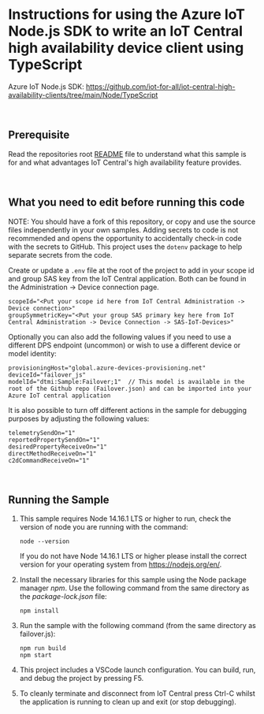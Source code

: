 # Instructions for using the Azure IoT Node.js SDK to write an IoT Central high availability device client using TypeScript

Azure IoT Node.js SDK: https://github.com/iot-for-all/iot-central-high-availability-clients/tree/main/Node/TypeScript 

&nbsp;
## Prerequisite

Read the repositories root [README](https://github.com/iot-for-all/iot-central-high-availability-clients/blob/main/README.md) file to understand what this sample is for and what advantages IoT Central's high availability feature provides. 

&nbsp;
## What you need to edit before running this code

NOTE: You should have a fork of this repository, or copy and use the source files independently in your own samples. Adding secrets to code is not recommended and opens the opportunity to accidentally check-in code with the secrets to GitHub. This project uses the `dotenv` package to help separate secrets from the code.

Create or update a `.env` file at the root of the project to add in your scope id and group SAS key from the IoT Central application.  Both can be found in the Administration -> Device connection page.

```
scopeId="<Put your scope id here from IoT Central Administration -> Device connection>"
groupSymmetricKey="<Put your group SAS primary key here from IoT Central Administration -> Device Connection -> SAS-IoT-Devices>"
```

Optionally you can also add the following values if you need to use a different DPS endpoint (uncommon) or wish to use a different device or model identity:

```
provisioningHost="global.azure-devices-provisioning.net"
deviceId="failover_js"
modelId="dtmi:Sample:Failover;1"  // This model is available in the root of the Github repo (Failover.json) and can be imported into your Azure IoT central application
```
It is also possible to turn off different actions in the sample for debugging purposes by adjusting the following values:

```
telemetrySendOn="1"
reportedPropertySendOn="1"
desiredPropertyReceiveOn="1"
directMethodReceiveOn="1"
c2dCommandReceiveOn="1"
```

&nbsp;
## Running the Sample

1. This sample requires Node 14.16.1 LTS or higher to run, check the version of node you are running with the command:
   ``` shell
   node --version
   ```
   If you do not have Node 14.16.1 LTS or higher please install the correct version for your operating system from https://nodejs.org/en/.

1. Install the necessary libraries for this sample using the Node package manager *npm*.  Use the following command from the same directory as the *package-lock.json* file:
   ``` shell
   npm install
   ```
1. Run the sample with the following command (from the same directory as failover.js):
   ``` shell
   npm run build
   npm start
   ```
1. This project includes a VSCode launch configuration. You can build, run, and debug the project by pressing F5.
1. To cleanly terminate and disconnect from IoT Central press Ctrl-C whilst the application is running to clean up and exit (or stop debugging).
